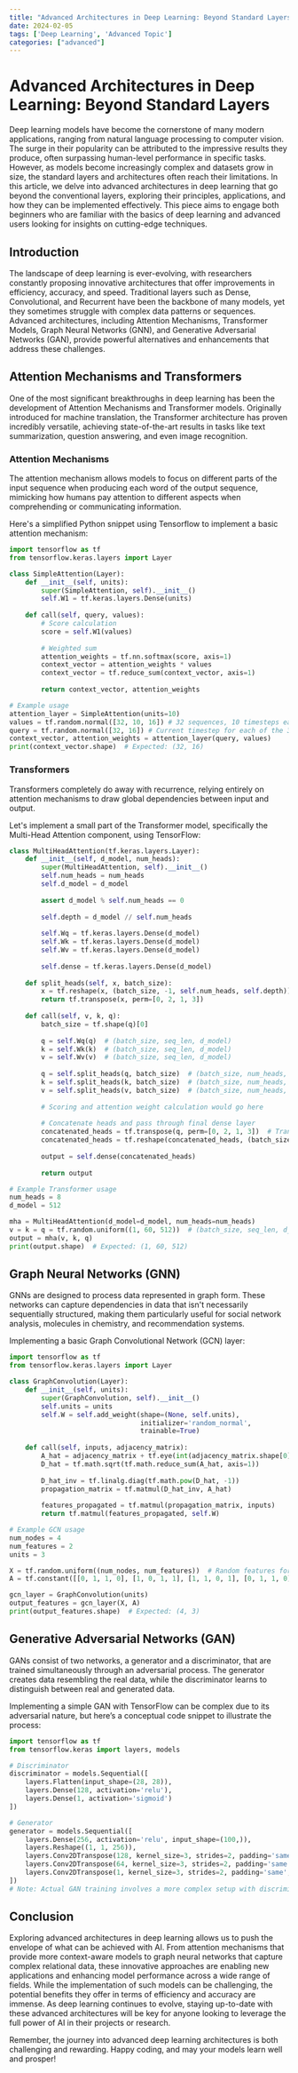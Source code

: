 ```yaml
---
title: "Advanced Architectures in Deep Learning: Beyond Standard Layers"
date: 2024-02-05
tags: ['Deep Learning', 'Advanced Topic']
categories: ["advanced"]
---
```



# Advanced Architectures in Deep Learning: Beyond Standard Layers

Deep learning models have become the cornerstone of many modern applications, ranging from natural language processing to computer vision. The surge in their popularity can be attributed to the impressive results they produce, often surpassing human-level performance in specific tasks. However, as models become increasingly complex and datasets grow in size, the standard layers and architectures often reach their limitations. In this article, we delve into advanced architectures in deep learning that go beyond the conventional layers, exploring their principles, applications, and how they can be implemented effectively. This piece aims to engage both beginners who are familiar with the basics of deep learning and advanced users looking for insights on cutting-edge techniques.

## Introduction
The landscape of deep learning is ever-evolving, with researchers constantly proposing innovative architectures that offer improvements in efficiency, accuracy, and speed. Traditional layers such as Dense, Convolutional, and Recurrent have been the backbone of many models, yet they sometimes struggle with complex data patterns or sequences. Advanced architectures, including Attention Mechanisms, Transformer Models, Graph Neural Networks (GNN), and Generative Adversarial Networks (GAN), provide powerful alternatives and enhancements that address these challenges.

## Attention Mechanisms and Transformers
One of the most significant breakthroughs in deep learning has been the development of Attention Mechanisms and Transformer models. Originally introduced for machine translation, the Transformer architecture has proven incredibly versatile, achieving state-of-the-art results in tasks like text summarization, question answering, and even image recognition.

### Attention Mechanisms
The attention mechanism allows models to focus on different parts of the input sequence when producing each word of the output sequence, mimicking how humans pay attention to different aspects when comprehending or communicating information.

Here's a simplified Python snippet using Tensorflow to implement a basic attention mechanism:

```python
import tensorflow as tf
from tensorflow.keras.layers import Layer

class SimpleAttention(Layer):
    def __init__(self, units):
        super(SimpleAttention, self).__init__()
        self.W1 = tf.keras.layers.Dense(units)
        
    def call(self, query, values):
        # Score calculation
        score = self.W1(values)
        
        # Weighted sum
        attention_weights = tf.nn.softmax(score, axis=1)
        context_vector = attention_weights * values
        context_vector = tf.reduce_sum(context_vector, axis=1)
        
        return context_vector, attention_weights

# Example usage
attention_layer = SimpleAttention(units=10)
values = tf.random.normal([32, 10, 16]) # 32 sequences, 10 timesteps each, 16 features per timestep
query = tf.random.normal([32, 16]) # Current timestep for each of the 32 sequences
context_vector, attention_weights = attention_layer(query, values)
print(context_vector.shape)  # Expected: (32, 16)
```

### Transformers
Transformers completely do away with recurrence, relying entirely on attention mechanisms to draw global dependencies between input and output.

Let's implement a small part of the Transformer model, specifically the Multi-Head Attention component, using TensorFlow:

```python
class MultiHeadAttention(tf.keras.layers.Layer):
    def __init__(self, d_model, num_heads):
        super(MultiHeadAttention, self).__init__()
        self.num_heads = num_heads
        self.d_model = d_model
        
        assert d_model % self.num_heads == 0
        
        self.depth = d_model // self.num_heads
        
        self.Wq = tf.keras.layers.Dense(d_model)
        self.Wk = tf.keras.layers.Dense(d_model)
        self.Wv = tf.keras.layers.Dense(d_model)
        
        self.dense = tf.keras.layers.Dense(d_model)
        
    def split_heads(self, x, batch_size):
        x = tf.reshape(x, (batch_size, -1, self.num_heads, self.depth))
        return tf.transpose(x, perm=[0, 2, 1, 3])
        
    def call(self, v, k, q):
        batch_size = tf.shape(q)[0]
        
        q = self.Wq(q)  # (batch_size, seq_len, d_model)
        k = self.Wk(k)  # (batch_size, seq_len, d_model)
        v = self.Wv(v)  # (batch_size, seq_len, d_model)
        
        q = self.split_heads(q, batch_size)  # (batch_size, num_heads, seq_len_q, depth)
        k = self.split_heads(k, batch_size)  # (batch_size, num_heads, seq_len_k, depth)
        v = self.split_heads(v, batch_size)  # (batch_size, num_heads, seq_len_v, depth)
        
        # Scoring and attention weight calculation would go here
        
        # Concatenate heads and pass through final dense layer
        concatenated_heads = tf.transpose(q, perm=[0, 2, 1, 3])  # Transpose to switch back num_heads and seq_lenq dimensions
        concatenated_heads = tf.reshape(concatenated_heads, (batch_size, -1, self.d_model))
        
        output = self.dense(concatenated_heads)
        
        return output

# Example Transformer usage
num_heads = 8
d_model = 512

mha = MultiHeadAttention(d_model=d_model, num_heads=num_heads)
v = k = q = tf.random.uniform((1, 60, 512))  # (batch_size, seq_len, d_model)
output = mha(v, k, q)
print(output.shape)  # Expected: (1, 60, 512)
```

## Graph Neural Networks (GNN)
GNNs are designed to process data represented in graph form. These networks can capture dependencies in data that isn't necessarily sequentially structured, making them particularly useful for social network analysis, molecules in chemistry, and recommendation systems.

Implementing a basic Graph Convolutional Network (GCN) layer:

```python
import tensorflow as tf
from tensorflow.keras.layers import Layer

class GraphConvolution(Layer):
    def __init__(self, units):
        super(GraphConvolution, self).__init__()
        self.units = units
        self.W = self.add_weight(shape=(None, self.units),
                                 initializer='random_normal',
                                 trainable=True)
        
    def call(self, inputs, adjacency_matrix):
        A_hat = adjacency_matrix + tf.eye(int(adjacency_matrix.shape[0]))
        D_hat = tf.math.sqrt(tf.math.reduce_sum(A_hat, axis=1))
        
        D_hat_inv = tf.linalg.diag(tf.math.pow(D_hat, -1))
        propagation_matrix = tf.matmul(D_hat_inv, A_hat)
        
        features_propagated = tf.matmul(propagation_matrix, inputs)
        return tf.matmul(features_propagated, self.W)

# Example GCN usage
num_nodes = 4
num_features = 2
units = 3

X = tf.random.uniform((num_nodes, num_features))  # Random features for 4 nodes
A = tf.constant([[0, 1, 1, 0], [1, 0, 1, 1], [1, 1, 0, 1], [0, 1, 1, 0]], dtype=tf.float32)  # Adjacency matrix

gcn_layer = GraphConvolution(units)
output_features = gcn_layer(X, A)
print(output_features.shape)  # Expected: (4, 3)
```

## Generative Adversarial Networks (GAN)
GANs consist of two networks, a generator and a discriminator, that are trained simultaneously through an adversarial process. The generator creates data resembling the real data, while the discriminator learns to distinguish between real and generated data.

Implementing a simple GAN with TensorFlow can be complex due to its adversarial nature, but here’s a conceptual code snippet to illustrate the process:

```python
import tensorflow as tf
from tensorflow.keras import layers, models

# Discriminator
discriminator = models.Sequential([
    layers.Flatten(input_shape=(28, 28)),
    layers.Dense(128, activation='relu'),
    layers.Dense(1, activation='sigmoid')
])

# Generator
generator = models.Sequential([
    layers.Dense(256, activation='relu', input_shape=(100,)),
    layers.Reshape((1, 1, 256)),
    layers.Conv2DTranspose(128, kernel_size=3, strides=2, padding='same', activation='relu'),
    layers.Conv2DTranspose(64, kernel_size=3, strides=2, padding='same', activation='relu'),
    layers.Conv2DTranspose(1, kernel_size=3, strides=2, padding='same', activation='tanh')
])
# Note: Actual GAN training involves a more complex setup with discriminator and generator loss.

```

## Conclusion
Exploring advanced architectures in deep learning allows us to push the envelope of what can be achieved with AI. From attention mechanisms that provide more context-aware models to graph neural networks that capture complex relational data, these innovative approaches are enabling new applications and enhancing model performance across a wide range of fields. While the implementation of such models can be challenging, the potential benefits they offer in terms of efficiency and accuracy are immense. As deep learning continues to evolve, staying up-to-date with these advanced architectures will be key for anyone looking to leverage the full power of AI in their projects or research.

Remember, the journey into advanced deep learning architectures is both challenging and rewarding. Happy coding, and may your models learn well and prosper!